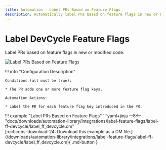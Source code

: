 ```yaml
---
title: Automation - Label PRs Based on Feature Flags
description: Automatically label PRs based on feature flags in new or modified code.
---
```

# Label DevCycle Feature Flags

<!-- --8<-- [start:example]-->

Label PRs based on feature flags in new or modified code.

![Label PRs Based on Feature Flags](/automations/integrations/label-feature-flags/label-feature-flags.png)

!!! info "Configuration Description"

    Conditions (all must be true):
    
    * The PR adds one or more feature flag keys.
   
    Automation Actions:
    
    * Label the PR for each feature flag key introduced in the PR.

<div class="automationExample" markdown="1">
!!! example "Label PRs Based on Feature Flags"
    ```yaml+jinja
    --8<-- "docs/downloads/automation-library/integrations/label-feature-flags/label-ff-devcycle/label_ff_devcycle.cm"
    ```
    <div class="result" markdown>
      <span>
      [:octicons-download-24: Download this example as a CM file.](/downloads/automation-library/integrations/label-feature-flags/label-ff-devcycle/label_ff_devcycle.cm){ .md-button }
      </span>
    </div>
<!-- --8<-- [end:example]-->